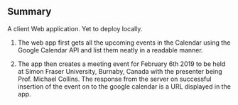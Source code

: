 ## Summary

A client Web application. Yet to deploy locally.

1. The web app first gets all the upcoming events in the Calendar using the Google Calendar API and list them neatly in a readable manner.

2. The app then creates a meeting event for February 6th 2019 to be held at Simon Fraser University, Burnaby, Canada with the presenter being Prof. Michael Collins. The response from the server on successful insertion of the event on to the google calendar is a URL displayed in the app.
